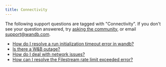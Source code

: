 ```yaml
---
title: Connectivity 
---
```

The following support questions are tagged with "Connectivity". If you don't see 
your question answered, try [asking the community](https://community.wandb.ai/), 
or email [support@wandb.com](mailto:support@wandb.com).

- [How do I resolve a run initialization timeout error in wandb?](initialization_timeout_error.md)
- [Is there a W&B outage?](wandb_status.md)
- [How do I deal with network issues?](deal_network_issues.md)
- [How can I resolve the Filestream rate limit exceeded error?](filestream_rate_limit_exceeded_error.md)
